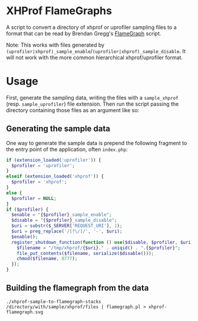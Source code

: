 # XHProf FlameGraphs

A script to convert a directory of xhprof or uprofiler sampling files to a format that can be read by Brendan Gregg's [FlameGraph](https://github.com/brendangregg/FlameGraph) script.

Note: This works with files generated by `(uprofiler|xhprof)_sample_enable`/`(uprofiler|xhprof)_sample_disable`. It will not work with the more common hierarchical xhprof/uprofiler format.

# Usage

First, generate the sampling data, writing the files with a `sample_xhprof` (resp. `sample_uprofiler`) file extension. Then run the script passing the directory containing those files as an argument like so:

## Generating the sample data

One way to generate the sample data is prepend the following fragment to the entry point of the application, often `index.php`:

```php
if (extension_loaded('uprofiler')) {
  $profiler = 'uprofiler';
}
elseif (extension_loaded('xhprof')) {
  $profiler = 'xhprof';
}
else {
  $profiler = NULL;
}
if ($profiler) {
  $enable = "{$profiler}_sample_enable";
  $disable = "{$profiler}_sample_disable";
  $uri = substr($_SERVER['REQUEST_URI'], 1);
  $uri = preg_replace('/[?\/]/', '-', $uri);
  $enable();
  register_shutdown_function(function () use($disable, $profiler, $uri) {
    $filename = "/tmp/xhprof/{$uri}." . uniqid() . ".{$profiler}";
    file_put_contents($filename, serialize($disable()));
    chmod($filename, 0777);
  });
}
```

## Building the flamegraph from the data

```
./xhprof-sample-to-flamegraph-stacks /directory/with/sample/xhprof/files | flamegraph.pl > xhprof-flamegraph.svg
```

